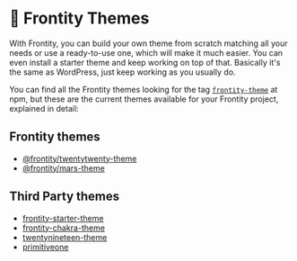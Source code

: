 # 🎨 Frontity Themes

With Frontity, you can build your own theme from scratch matching all your needs or use a ready-to-use one, which will make it much easier.
You can even install a starter theme and keep working on top of that.
Basically it's the same as WordPress, just keep working as you usually do.

You can find all the Frontity themes looking for the tag [`frontity-theme`](https://www.npmjs.com/search?q=keywords:frontity-theme) at npm, but these are the current themes available for your Frontity project, explained in detail:

## Frontity themes

* [@frontity/twentytwenty-theme](frontity-twentytwenty-theme.md)
* [@frontity/mars-theme](frontity-mars-theme.md)

## **Third Party themes**

* [frontity-starter-theme](https://github.com/alexadark/frontity-starter-theme)
* [frontity-chakra-theme](https://github.com/chakra-ui/frontity-chakra-ui-theme)
* [twentynineteen-theme](https://github.com/imranhsayed/frontity-twentynineteen)
* [primitiveone](https://www.npmjs.com/package/primitiveone)
